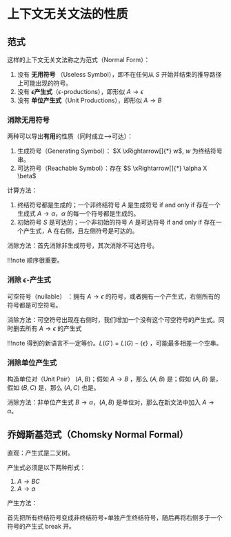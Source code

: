 # 上下文无关文法的性质

## 范式

这样的上下文无关文法称之为范式（Normal Form）：

1. 没有 **无用符号** （Useless Symbol），即不在任何从 $S$ 开始并结束的推导路径上可能出现的符号。
2. 没有 **$\epsilon$产生式**（$\epsilon$-productions），即形似 $A \to \epsilon$
3. 没有 **单位产生式**（Unit Productions），即形似 $A \to B$ 

### 消除无用符号

两种可以导出**有用**的性质（同时成立-->可达）：

1. 生成符号（Generating Symbol）： $X \xRightarrow[]{*} w$, $w$ 为终结符号串。
2. 可达符号（Reachable Symbol）：存在  $S \xRightarrow[]{*} \alpha X \beta$ 

计算方法：

1. 终结符号都是生成的；一个非终结符号 $A$ 是生成符号 if and only if 存在一个生成式 $A \to \alpha$，$\alpha$ 的每一个符号都是生成的。
2. 初始符号 $S$ 是可达的；一个非初始的符号 $A$ 是可达符号 if and only if 存在一个产生式，A 在右侧，且左侧符号是可达的。

消除方法：首先消除非生成符号，其次消除不可达符号。

!!!note
    顺序很重要。

### 消除 $\epsilon$-产生式

可空符号（nullable） ：拥有 $A \to \epsilon$  的符号，或者拥有一个产生式，右侧所有的符号都是可空符号。

消除方法：可空符号出现在右侧时，我们增加一个没有这个可空符号的产生式。同时删去所有 $A \to \epsilon$ 的产生式

!!!note
    得到的新语言不一定等价。$L(G') = L(G) - \{\epsilon\}$ ，可能最多相差一个空串。

### 消除单位产生式

构造单位对（Unit Pair） $(A,B)$；假如 $A \to B$ ，那么 $(A,B)$ 是；假如 $(A,B)$ 是，假如 $(B,C)$ 是，那么 $(A,C)$ 也是。

消除方法：非单位产生式 $B \to \alpha$，$(A,B)$ 是单位对，那么在新文法中加入 $A \to \alpha$。 

## 乔姆斯基范式（Chomsky Normal Formal）

直观：产生式是二叉树。

产生式必须是以下两种形式：

1. $A \to BC$
2. $A \to a$

产生方法：

首先把所有终结符号变成非终结符号+单独产生终结符号，随后再将右侧多于一个符号的产生式 break 开。
